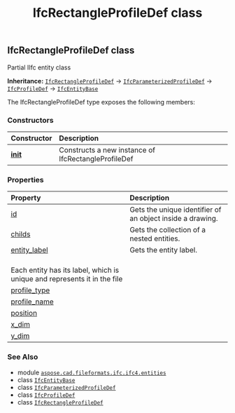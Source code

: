 ﻿---
title: IfcRectangleProfileDef class
second_title: Aspose.CAD for Python via .NET API References
description: 
type: docs
weight: 5030
url: /python-net/aspose.cad.fileformats.ifc.ifc4.entities/ifcrectangleprofiledef/
is_root: false
---

## IfcRectangleProfileDef class

Partial IIfc entity class



**Inheritance:** [`IfcRectangleProfileDef`](/cad/python-net/aspose.cad.fileformats.ifc.ifc4.entities/ifcrectangleprofiledef) → 
[`IfcParameterizedProfileDef`](/cad/python-net/aspose.cad.fileformats.ifc.ifc4.entities/ifcparameterizedprofiledef) → 
[`IfcProfileDef`](/cad/python-net/aspose.cad.fileformats.ifc.ifc4.entities/ifcprofiledef) → 
[`IfcEntityBase`](/cad/python-net/aspose.cad.fileformats.ifc/ifcentitybase)



The IfcRectangleProfileDef type exposes the following members:

### Constructors
| Constructor | Description |
| :- | :- |
| [__init__](/cad/python-net/aspose.cad.fileformats.ifc.ifc4.entities/ifcrectangleprofiledef/__init__/#) | Constructs a new instance of IfcRectangleProfileDef |


### Properties
| Property | Description |
| :- | :- |
| [id](/cad/python-net/aspose.cad.fileformats.ifc.ifc4.entities/ifcrectangleprofiledef/id) | Gets the unique identifier of an object inside a drawing. |
| [childs](/cad/python-net/aspose.cad.fileformats.ifc.ifc4.entities/ifcrectangleprofiledef/childs) | Gets the collection of a nested entities. |
| [entity_label](/cad/python-net/aspose.cad.fileformats.ifc.ifc4.entities/ifcrectangleprofiledef/entity_label) | Gets the entity label.<br/>Each entity has its label, which is unique and represents it in the file |
| [profile_type](/cad/python-net/aspose.cad.fileformats.ifc.ifc4.entities/ifcrectangleprofiledef/profile_type) |  |
| [profile_name](/cad/python-net/aspose.cad.fileformats.ifc.ifc4.entities/ifcrectangleprofiledef/profile_name) |  |
| [position](/cad/python-net/aspose.cad.fileformats.ifc.ifc4.entities/ifcrectangleprofiledef/position) |  |
| [x_dim](/cad/python-net/aspose.cad.fileformats.ifc.ifc4.entities/ifcrectangleprofiledef/x_dim) |  |
| [y_dim](/cad/python-net/aspose.cad.fileformats.ifc.ifc4.entities/ifcrectangleprofiledef/y_dim) |  |



### See Also
* module [`aspose.cad.fileformats.ifc.ifc4.entities`](..)
* class [`IfcEntityBase`](/cad/python-net/aspose.cad.fileformats.ifc/ifcentitybase)
* class [`IfcParameterizedProfileDef`](/cad/python-net/aspose.cad.fileformats.ifc.ifc4.entities/ifcparameterizedprofiledef)
* class [`IfcProfileDef`](/cad/python-net/aspose.cad.fileformats.ifc.ifc4.entities/ifcprofiledef)
* class [`IfcRectangleProfileDef`](/cad/python-net/aspose.cad.fileformats.ifc.ifc4.entities/ifcrectangleprofiledef)
